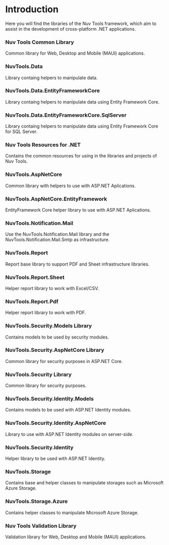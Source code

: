 # Introduction

Here you will find the libraries of the Nuv Tools framework, which aim to assist in the development of cross-platform .NET applications.

### Nuv Tools Common Library

Common library for Web, Desktop and Mobile (MAUI) applications.

### NuvTools.Data
Library containg helpers to manipulate data.

### NuvTools.Data.EntityFrameworkCore
Library containg helpers to manipulate data using Entity Framework Core.

### NuvTools.Data.EntityFrameworkCore.SqlServer
Library containg helpers to manipulate data using Entity Framework Core for SQL Server.

### Nuv Tools Resources for .NET

Contains the common resources for using in the libraries and projects of Nuv Tools.

### NuvTools.AspNetCore

Common library with helpers to use with ASP.NET Aplications.

### NuvTools.AspNetCore.EntityFramework

EntityFramework Core helper library to use with ASP.NET Aplications.

### NuvTools.Notification.Mail
Use the NuvTools.Notification.Mail library and the NuvTools.Notification.Mail.Smtp as infrastructure.

### NuvTools.Report
Report base library to support PDF and Sheet infrastructure libraries.

### NuvTools.Report.Sheet
Helper report library to work with Excel\/CSV.

### NuvTools.Report.Pdf
Helper report library to work with PDF.

### NuvTools.Security.Models Library
Contains models to be used by security modules.

### NuvTools.Security.AspNetCore Library
Common library for security purposes in ASP.NET Core.

### NuvTools.Security Library
Common library for security purposes.

### NuvTools.Security.Identity.Models
Contains models to be used with ASP.NET Identity modules.

### NuvTools.Security.Identity.AspNetCore
Library to use with ASP.NET Identity modules on server-side.

### NuvTools.Security.Identity
Helper library to be used with ASP.NET Identity.

### NuvTools.Storage
Contains base and helper classes to manipulate storages such as Microsoft Azure Storage.

### NuvTools.Storage.Azure
Contains helper classes to manipulate Microsoft Azure Storage.

### Nuv Tools Validation Library

Validation library for Web, Desktop and Mobile (MAUI) applications.